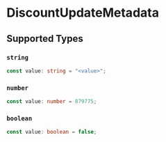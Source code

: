 # DiscountUpdateMetadata


## Supported Types

### `string`

```typescript
const value: string = "<value>";
```

### `number`

```typescript
const value: number = 879775;
```

### `boolean`

```typescript
const value: boolean = false;
```

